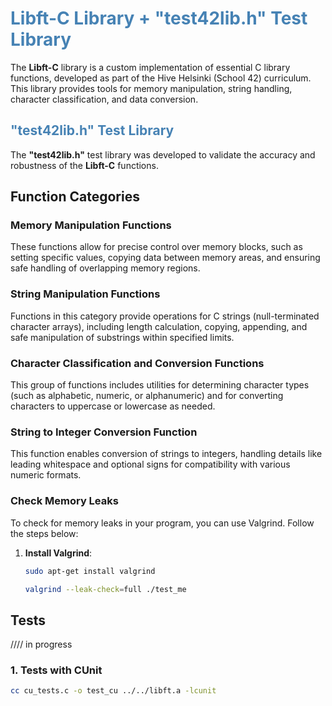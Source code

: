 # <span style="color: SteelBlue;">Libft-C Library + "test42lib.h" Test Library</span>

The **Libft-C** library is a custom implementation of essential C library functions, developed as part of the Hive Helsinki (School 42) curriculum. This library provides tools for memory manipulation, string handling, character classification, and data conversion.

## <span style="color: SteelBlue;"> "test42lib.h" Test Library</span>

The **"test42lib.h"** test library was developed to validate the accuracy and robustness of the **Libft-C** functions.

## Function Categories

### Memory Manipulation Functions

These functions allow for precise control over memory blocks, such as setting specific values, copying data between memory areas, and ensuring safe handling of overlapping memory regions.

### String Manipulation Functions

Functions in this category provide operations for C strings (null-terminated character arrays), including length calculation, copying, appending, and safe manipulation of substrings within specified limits.

### Character Classification and Conversion Functions

This group of functions includes utilities for determining character types (such as alphabetic, numeric, or alphanumeric) and for converting characters to uppercase or lowercase as needed.

### String to Integer Conversion Function

This function enables conversion of strings to integers, handling details like leading whitespace and optional signs for compatibility with various numeric formats.

### Check Memory Leaks

To check for memory leaks in your program, you can use Valgrind. Follow the steps below:

1. **Install Valgrind**:
   ```bash
   sudo apt-get install valgrind
   ```

   ```bash
   valgrind --leak-check=full ./test_me
   ```
## Tests
//// in progress

### 1. Tests with CUnit

   ```bash
cc cu_tests.c -o test_cu ../../libft.a -lcunit
   ```

